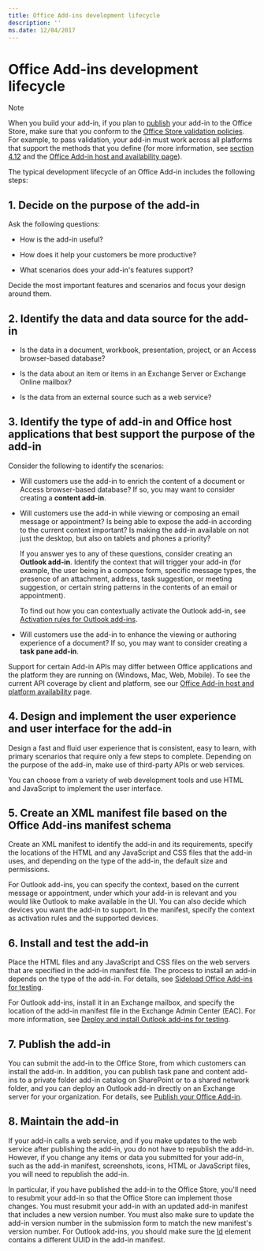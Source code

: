 ```yaml
---
title: Office Add-ins development lifecycle
description: ''
ms.date: 12/04/2017
---
```


# Office Add-ins development lifecycle

> [!NOTE]
> When you build your add-in, if you plan to [publish](../publish/publish.md) your add-in to the Office Store, make sure that you conform to the [Office Store validation policies](https://dev.office.com/officestore/docs/validation-policies). For example, to pass validation, your add-in must work across all platforms that support the methods that you define (for more information, see [section 4.12](https://dev.office.com/officestore/docs/validation-policies) and the [Office Add-in host and availability page](https://dev.office.com/add-in-availability)).

The typical development lifecycle of an Office Add-in includes the following steps:


## 1. Decide on the purpose of the add-in
    
Ask the following questions:
    
- How is the add-in useful? 
        
- How does it help your customers be more productive?
        
- What scenarios does your add-in's features support?
    
Decide the most important features and scenarios and focus your design around them. 

    
## 2. Identify the data and data source for the add-in
    
- Is the data in a document, workbook, presentation, project, or an Access browser-based database? 
    
- Is the data about an item or items in an Exchange Server or Exchange Online mailbox? 
    
- Is the data from an external source such as a web service?

    
## 3. Identify the type of add-in and Office host applications that best support the purpose of the add-in
    
Consider the following to identify the scenarios:
    
- Will customers use the add-in to enrich the content of a document or Access browser-based database? If so, you may want to consider creating a **content add-in**. 
    
- Will customers use the add-in while viewing or composing an email message or appointment? Is being able to expose the add-in according to the current context important? Is making the add-in available on not just the desktop, but also on tablets and phones a priority?
    
	If you answer yes to any of these questions, consider creating an **Outlook add-in**. Identify the context that will trigger your add-in (for example, the user being in a compose form, specific message types, the presence of an attachment, address, task suggestion, or meeting suggestion, or certain string patterns in the contents of an email or appointment). 
        
	To find out how you can contextually activate the Outlook add-in, see [Activation rules for Outlook add-ins](https://docs.microsoft.com/en-us/outlook/add-ins/activation-rules). 
    
- Will customers use the add-in to enhance the viewing or authoring experience of a document? If so, you may want to consider creating a **task pane add-in**. 

Support for certain Add-in APIs may differ between Office applications and the platform they are running on (Windows, Mac, Web, Mobile). To see the current API coverage by client and platform, see our [Office Add-in host and platform availability](https://dev.office.com/add-in-availability) page.  

    
## 4. Design and implement the user experience and user interface for the add-in
    
Design a fast and fluid user experience that is consistent, easy to learn, with primary scenarios that require only a few steps to complete. Depending on the purpose of the add-in, make use of third-party APIs or web services.
    
You can choose from a variety of web development tools and use HTML and JavaScript to implement the user interface.

    
## 5. Create an XML manifest file based on the Office Add-ins manifest schema
    
Create an XML manifest to identify the add-in and its requirements, specify the locations of the HTML and any JavaScript and CSS files that the add-in uses, and depending on the type of the add-in, the default size and permissions.
    
For Outlook add-ins, you can specify the context, based on the current message or appointment, under which your add-in is relevant and you would like Outlook to make available in the UI. You can also decide which devices you want the add-in to support. In the manifest, specify the context as activation rules and the supported devices.
    

## 6. Install and test the add-in
    
Place the HTML files and any JavaScript and CSS files on the web servers that are specified in the add-in manifest file. The process to install an add-in depends on the type of the add-in. For details, see [Sideload Office Add-ins for testing](../testing/create-a-network-shared-folder-catalog-for-task-pane-and-content-add-ins.md).
    
For Outlook add-ins, install it in an Exchange mailbox, and specify the location of the add-in manifest file in the Exchange Admin Center (EAC). For more information, see [Deploy and install Outlook add-ins for testing](https://docs.microsoft.com/en-us/outlook/add-ins/testing-and-tips).

    
## 7. Publish the add-in
    
You can submit the add-in to the Office Store, from which customers can install the add-in. In addition, you can publish task pane and content add-ins to a private folder add-in catalog on SharePoint or to a shared network folder, and you can deploy an Outlook add-in directly on an Exchange server for your organization. For details, see [Publish your Office Add-in](../publish/publish.md).
    
    
## 8. Maintain the add-in
    
If your add-in calls a web service, and if you make updates to the web service after publishing the add-in, you do not have to republish the add-in. However, if you change any items or data you submitted for your add-in, such as the add-in manifest, screenshots, icons, HTML or JavaScript files, you will need to republish the add-in. 
    
In particular, if you have published the add-in to the Office Store, you'll need to resubmit your add-in so that the Office Store can implement those changes. You must resubmit your add-in with an updated add-in manifest that includes a new version number. You must also make sure to update the add-in version number in the submission form to match the new manifest's version number. For Outlook add-ins, you should make sure the [Id](https://dev.office.com/reference/add-ins/manifest/id) element contains a different UUID in the add-in manifest.
    
